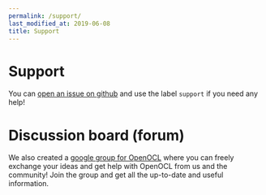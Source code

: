 ```yaml
---
permalink: /support/
last_modified_at: 2019-06-08
title: Support
---
```


# Support

You can [open an issue on github](https://github.com/OpenOCL/OpenOCL/issues) and use the label `support` if you need any help!

# Discussion board (forum)

We also created a [google group for OpenOCL](https://groups.google.com/d/forum/openocl) where you can freely exchange your ideas and get help with OpenOCL from us and the community! Join the group and get all the up-to-date and useful information.
